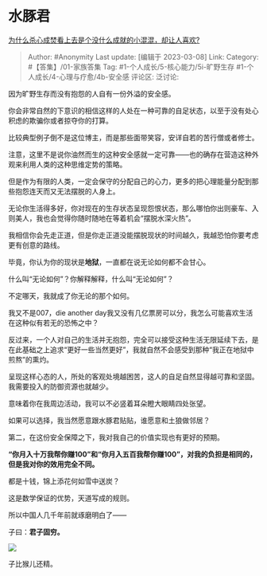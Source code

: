 # 水豚君
[为什么杀心成焚看上去是个没什么成就的小混混，却让人喜欢?](https://www.zhihu.com/question/529613992/answer/2925562793)

> Author: #Anonymity
> Last update: [编辑于 2023-03-08]
> Link:
> Category: #【答集】/01-家族答集
> Tag: #1-个人成长/5-核心能力/5i-旷野生存 #1-个人成长/4-心理与疗愈/4b-安全感
> 评论区:
> 泛讨论:

因为旷野生存而没有抱怨的人自有一份外溢的安全感。

你会非常自然的下意识的相信这样的人处在一种可靠的自足状态，以至于没有处心积虑的欺骗你或者掠夺你的打算。

比较典型例子倒不是这位博主，而是那些面带笑容，安详自若的苦行僧或者修士。

注意，这里不是说你油然而生的这种安全感就一定可靠——也的确存在营造这种外观来利用人类的这种思维定势的策略。

但是作为有限的人类，一定会保守的分配自己的心力，更多的把心理能量分配到那些抱怨连天而又无法摆脱的人身上。

无论你生活得多好，你对现在的生存状态呈现怨恨状态，那么哪怕你出则豪车、入则美人，我也会觉得你随时随地在等着机会“摆脱水深火热”。

我相信你会先走正道，但是你走正道没能摆脱现状的时间越久，我越恐怕你要考虑更有创意的路线。

毕竟，你认为你的现状是**地狱**，一直都在说无论如何都不会甘心。

什么叫“无论如何”？你解释解释，什么叫“无论如何”？

不定哪天，我就成了你无论的那个如何。

我又不是007，die another day我又没有几亿票房可以分，我怎么可能喜欢生活在这种似有若无的恐怖之中？

反过来，一个人对自己的生活并无抱怨，完全可以接受这种生活无限延续下去，是在此基础之上追求“更好一些当然更好”，我就自然不会感受到那种“我正在地狱中煎熬”的熏灼。

呈现这样心态的人，所处的客观处境越困苦，这人的自足自然显得越可靠和坚固。我需要投入的防御资源也就越少。

意味着你在我周边活动，我可以不必竖着耳朵瞪大眼睛四处张望。

如果可以选择，我当然愿意跟水豚君贴贴，谁愿意和土狼做邻居？

第二，在这份安全保障之下，我对我自己的价值实现也有更好的预期。

**“你月入十万我帮你赚100”和“你月入五百我帮你赚100”，对我的负担是相同的，但是我对你的效用完全不同。**

都是十钱，锦上添花何如雪中送炭？

这是数学保证的优势，天道写成的规则。

所以中国人几千年前就琢磨明白了——

子曰：**君子固穷。**

![](https://picx.zhimg.com/50/v2-845f9e2955d25e41705c029d308db22d_720w.jpg?source=1940ef5c)

子比猴儿还精。
